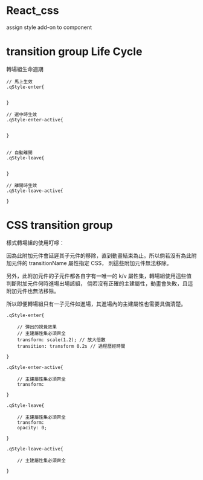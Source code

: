 # React_css
assign style add-on to component

# transition group Life Cycle

轉場組生命週期

    // 馬上生效
    .qStyle-enter{


    }

    // 選中時生效
    .qStyle-enter-active{


    }


    // 自動離開
    .qStyle-leave{


    }

    // 離開時生效
    .qStyle-leave-active{

    }


# CSS transition group

樣式轉場組的使用叮嚀：

因為此附加元件會延遲其子元件的移除，直到動畫結束為止。所以倘若沒有為此附加元件的 transitionName 屬性指定 CSS，
則這些附加元件無法移除。

另外，此附加元件的子元件都各自字有一唯一的 k/v 屬性集，轉場組使用這些值判斷附加元件何時進場出場該組，
倘若沒有正確的主建屬性，動畫會失敗，且這附加元件也無法移除。

所以即便轉場組只有一子元件如進場，其進場內的主建屬性也需要具備清楚。


    .qStyle-enter{

        // 彈出的視覺效果
        // 主建屬性集必須齊全
        transform: scale(1.2); // 放大倍數
        transition: transform 0.2s // 過程歷經時間

    }

    .qStyle-enter-active{
        
        // 主建屬性集必須齊全
        transform:

    }

    .qStyle-leave{
    
        // 主建屬性集必須齊全
        transform:
        opacity: 0;

    }

    .qStyle-leave-active{
    
        // 主建屬性集必須齊全

    }

